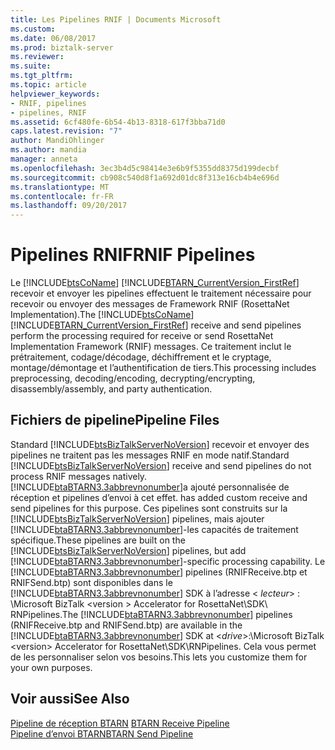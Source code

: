 ```yaml
---
title: Les Pipelines RNIF | Documents Microsoft
ms.custom: 
ms.date: 06/08/2017
ms.prod: biztalk-server
ms.reviewer: 
ms.suite: 
ms.tgt_pltfrm: 
ms.topic: article
helpviewer_keywords:
- RNIF, pipelines
- pipelines, RNIF
ms.assetid: 6cf480fe-6b54-4b13-8318-617f3bba71d0
caps.latest.revision: "7"
author: MandiOhlinger
ms.author: mandia
manager: anneta
ms.openlocfilehash: 3ec3b4d5c98414e3e6b9f5355dd8375d199decbf
ms.sourcegitcommit: cb908c540d8f1a692d01dc8f313e16cb4b4e696d
ms.translationtype: MT
ms.contentlocale: fr-FR
ms.lasthandoff: 09/20/2017
---
```

# <a name="rnif-pipelines"></a><span data-ttu-id="e9ebf-102">Pipelines RNIF</span><span class="sxs-lookup"><span data-stu-id="e9ebf-102">RNIF Pipelines</span></span>
<span data-ttu-id="e9ebf-103">Le [!INCLUDE[btsCoName](../../includes/btsconame-md.md)] [!INCLUDE[BTARN_CurrentVersion_FirstRef](../../includes/btarn-currentversion-firstref-md.md)] recevoir et envoyer les pipelines effectuent le traitement nécessaire pour recevoir ou envoyer des messages de Framework RNIF (RosettaNet Implementation).</span><span class="sxs-lookup"><span data-stu-id="e9ebf-103">The [!INCLUDE[btsCoName](../../includes/btsconame-md.md)][!INCLUDE[BTARN_CurrentVersion_FirstRef](../../includes/btarn-currentversion-firstref-md.md)] receive and send pipelines perform the processing required for receive or send RosettaNet Implementation Framework (RNIF) messages.</span></span> <span data-ttu-id="e9ebf-104">Ce traitement inclut le prétraitement, codage/décodage, déchiffrement et le cryptage, montage/démontage et l’authentification de tiers.</span><span class="sxs-lookup"><span data-stu-id="e9ebf-104">This processing includes preprocessing, decoding/encoding, decrypting/encrypting, disassembly/assembly, and party authentication.</span></span>  
  
## <a name="pipeline-files"></a><span data-ttu-id="e9ebf-105">Fichiers de pipeline</span><span class="sxs-lookup"><span data-stu-id="e9ebf-105">Pipeline Files</span></span>  
 <span data-ttu-id="e9ebf-106">Standard [!INCLUDE[btsBizTalkServerNoVersion](../../includes/btsbiztalkservernoversion-md.md)] recevoir et envoyer des pipelines ne traitent pas les messages RNIF en mode natif.</span><span class="sxs-lookup"><span data-stu-id="e9ebf-106">Standard [!INCLUDE[btsBizTalkServerNoVersion](../../includes/btsbiztalkservernoversion-md.md)] receive and send pipelines do not process RNIF messages natively.</span></span> [!INCLUDE[btaBTARN3.3abbrevnonumber](../../includes/btabtarn3-3abbrevnonumber-md.md)]<span data-ttu-id="e9ebf-107">a ajouté personnalisée de réception et pipelines d’envoi à cet effet.</span><span class="sxs-lookup"><span data-stu-id="e9ebf-107"> has added custom receive and send pipelines for this purpose.</span></span> <span data-ttu-id="e9ebf-108">Ces pipelines sont construits sur la [!INCLUDE[btsBizTalkServerNoVersion](../../includes/btsbiztalkservernoversion-md.md)] pipelines, mais ajouter [!INCLUDE[btaBTARN3.3abbrevnonumber](../../includes/btabtarn3-3abbrevnonumber-md.md)]-les capacités de traitement spécifique.</span><span class="sxs-lookup"><span data-stu-id="e9ebf-108">These pipelines are built on the [!INCLUDE[btsBizTalkServerNoVersion](../../includes/btsbiztalkservernoversion-md.md)] pipelines, but add [!INCLUDE[btaBTARN3.3abbrevnonumber](../../includes/btabtarn3-3abbrevnonumber-md.md)]-specific processing capability.</span></span> <span data-ttu-id="e9ebf-109">Le [!INCLUDE[btaBTARN3.3abbrevnonumber](../../includes/btabtarn3-3abbrevnonumber-md.md)] pipelines (RNIFReceive.btp et RNIFSend.btp) sont disponibles dans le [!INCLUDE[btaBTARN3.3abbrevnonumber](../../includes/btabtarn3-3abbrevnonumber-md.md)] SDK à l’adresse \< *lecteur*> : \Microsoft BizTalk \<version > Accelerator for RosettaNet\SDK\ RNPipelines.</span><span class="sxs-lookup"><span data-stu-id="e9ebf-109">The [!INCLUDE[btaBTARN3.3abbrevnonumber](../../includes/btabtarn3-3abbrevnonumber-md.md)] pipelines (RNIFReceive.btp and RNIFSend.btp) are available in the [!INCLUDE[btaBTARN3.3abbrevnonumber](../../includes/btabtarn3-3abbrevnonumber-md.md)] SDK at \<*drive*>:\Microsoft BizTalk \<version> Accelerator for RosettaNet\SDK\RNPipelines.</span></span> <span data-ttu-id="e9ebf-110">Cela vous permet de les personnaliser selon vos besoins.</span><span class="sxs-lookup"><span data-stu-id="e9ebf-110">This lets you customize them for your own purposes.</span></span>  
  
## <a name="see-also"></a><span data-ttu-id="e9ebf-111">Voir aussi</span><span class="sxs-lookup"><span data-stu-id="e9ebf-111">See Also</span></span>  
 <span data-ttu-id="e9ebf-112">[Pipeline de réception BTARN](../../adapters-and-accelerators/accelerator-rosettanet/btarn-receive-pipeline.md) </span><span class="sxs-lookup"><span data-stu-id="e9ebf-112">[BTARN Receive Pipeline](../../adapters-and-accelerators/accelerator-rosettanet/btarn-receive-pipeline.md) </span></span>  
 [<span data-ttu-id="e9ebf-113">Pipeline d’envoi BTARN</span><span class="sxs-lookup"><span data-stu-id="e9ebf-113">BTARN Send Pipeline</span></span>](../../adapters-and-accelerators/accelerator-rosettanet/btarn-send-pipeline.md)
